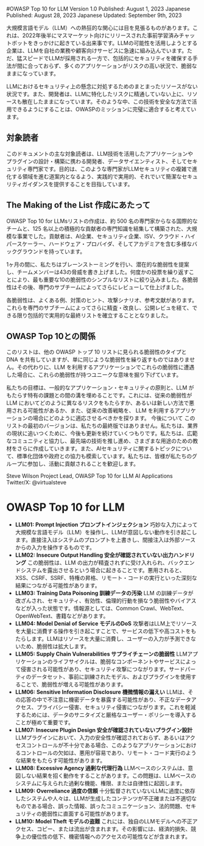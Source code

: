 #OWASP Top 10 for LLM
Version 1.0 
Published: August 1, 2023
Japanese Published: August 28, 2023
Japanese Updated: September 9th, 2023


大規模言語モデル（LLM）への熱狂的な関心には目を見張るものがあります。これは、2022年後半にマスマーケット向けにリリースされた事前学習済みチャットボットをきっかけに起きている出来事です。LLMの可能性を活用しようとする企業は、LLMを自社の業務や顧客向けサービスに急速に組み込んでいます。ただ、猛スピードでLLMが採用される一方で、包括的にセキュリティを確保する手法が間に合っておらず、多くのアプリケーションがリスクの高い状況で、脆弱なままになっています。

LLMにおけるセキュリティ上の懸念に対処するためのまとまったリソースがない状況です。また、開発者は、LLMに特化したリスクに精通していない上に、リソースも散在したままになっています。そのような中、この技術を安全な方法で活用できるようにすることは、OWASPのミッションに完璧に適合すると考えています。

## 対象読者

このドキュメントの主な対象読者は、LLM技術を活用したアプリケーションやプラグインの設計・構築に携わる開発者、データサイエンティスト、そしてセキュリティ専門家です。目的は、このような専門家がLLMセキュリティの複雑で進化する領域を進む道案内となるよう、実践的で実用的、それでいて簡潔なセキュリティガイダンスを提供することを目指しています。

## The Making of the List 作成にあたって

OWASP Top 10 for LLMsリストの作成は、約 500 名の専門家からなる国際的なチームと、125 名以上の積極的な貢献者の専門知識を結集して構築された、大規模な事業でした。貢献者は、AI企業、セキュリティ企業、ISV、クラウド・ハイパースケーラー、ハードウェア・プロバイダ、そしてアカデミアを含む多様なバックグラウンドを持っています。

1ヶ月の間に、私たちはブレーンストーミングを行い、潜在的な脆弱性を提案し、チームメンバーは43の脅威を書き上げました。何度かの投票を繰り返すことにより、最も重要な10の脆弱性のシンプルなリストに絞り込みました。各脆弱性はその後、専門のサブチームによってさらにレビューして仕上げました。

各脆弱性は、よくある例、対策のヒント、攻撃シナリオ、参考文献があります。これらを専門のサブチームによってさらに精査・改良し、公開レビュを経て、できる限り包括的で実用的な最終リストを確立することとなりました。

## OWASP Top 10との関係
このリストは、他の OWASP トップ 10 リストに見られる脆弱性のタイプと DNA を共有していますが、単に同じような脆弱性を繰り返すものではありません。その代わりに、LLM を利用するアプリケーションでこれらの脆弱性に遭遇した場合に、これらの脆弱性が持つユニークな意味を掘り下げています。

私たちの目標は、一般的なアプリケーション・セキュリティの原則と、LLM がもたらす特有の課題との間の溝を埋めることです。これには、従来の脆弱性が LLM においてどのように異なるリスクをもたらすか、あるいは新しい方法で悪用される可能性があるか、また、従来の改善戦略を、 LLM を利用するアプリケーションの場合にどのように適応させるべきかを探ります。
今後について
このリストの最初のバージョンは、私たちの最終版ではありません。私たちは、業界の現状に追いつくために、今後も更新を続けていくつもりです。私たちは、広範なコミュニティと協力し、最先端の技術を推し進め、さまざまな用途のための教材をさらに作成していきます。また、AIセキュリティに関するトピックについて、標準化団体や政府との協力も模索しています。私たちは、皆様が私たちのグループに参加し、活動に貢献されることを歓迎します。

Steve Wilson
Project Lead, OWASP Top 10 for LLM AI Applications
Twitter/X: @virtualsteve



# OWASP Top 10 for LLM

- **LLM01: Prompt Injection プロンプトインジェクション**
巧妙な入力によって大規模な言語モデル（LLM）を操作し、LLMが意図しない動作を引き起こします。直接注入はシステムのプロンプトを上書きし、間接注入は外部ソースからの入力を操作するものです。
- **LLM02: Insecure Output Handling 安全が確認されていない出力ハンドリング**
この脆弱性は、LLM の出力が精査されずに受け入れられ、バックエンドシステムを露出させるという場合に起きることです。悪用されると、XSS、CSRF、SSRF、特権の昇格、リモート・コードの実行といった深刻な結果につながる可能性があります。
- **LLM03: Training Data Poisoning 訓練データの汚染**
LLM の訓練データが改ざんされ、セキュリティ、有効性、倫理的行動を損なう脆弱性やバイアスなどが入った状態です。情報源としては、Common Crawl、WebText、OpenWebText、書籍などがあります。
- **LLM04: Model Denial of Service モデルのDoS**
攻撃者はLLM上でリソースを大量に消費する操作を引き起こすことで、サービスの低下や高コストをもたらします。LLMはリソースを大量に消費し、ユーザーの入力が予測できないため、脆弱性は拡大します。
- **LLM05: Supply Chain Vulnerabilities サプライチェーンの脆弱性**
LLMアプリケーションのライフサイクルは、脆弱なコンポーネントやサービスによって侵害される可能性があり、セキュリティ攻撃につながります。サードパーティのデータセット、事前に訓練されたモデル、およびプラグインを使用することで、脆弱性が増える可能性があります。
- **LLM06: Sensitive Information Disclosure 機微情報の漏えい**
LLMは、その応答の中で不注意に機密データを暴露する可能性があり、不正なデータアクセス、プライバシー侵害、セキュリティ侵害につながります。これを軽減するためには、データのサニタイズと厳格なユーザー・ポリシーを導入することが極めて重要です。
- **LLM07: Insecure Plugin Design 安全が確認されていないプラグイン設計**
LLMプラグインにおいて、入力の安全性が確認されておらず、あるいはアクセスコントロールが不十分である場合、このようなアプリケーションにおけるコントロールの欠如は、悪用が容易であり、リモート・コード実行のような結果をもたらす可能性があります。
- **LLM08: Excessive Agency 過剰な代理行為**
LLMベースのシステムは、意図しない結果を招く動作をすることがあります。この問題は、LLMベースのシステムに与えられた過剰な機能、権限、または自律性に起因します。
- **LLM09: Overreliance 過度の信頼**
十分監督されていないLLMに過度に依存したシステムや人々は、LLMが生成したコンテンツが不正確または不適切なものである場合、誤った情報、誤ったコミュニケーション、法的問題、セキュリティの脆弱性に直面する可能性があります。
- **LLM10: Model Theft モデルの盗難**
これには、独自のLLMモデルへの不正アクセス、コピー、または流出が含まれます。その影響には、経済的損失、競争上の優位性の低下、機密情報へのアクセスの可能性などが含まれます。
